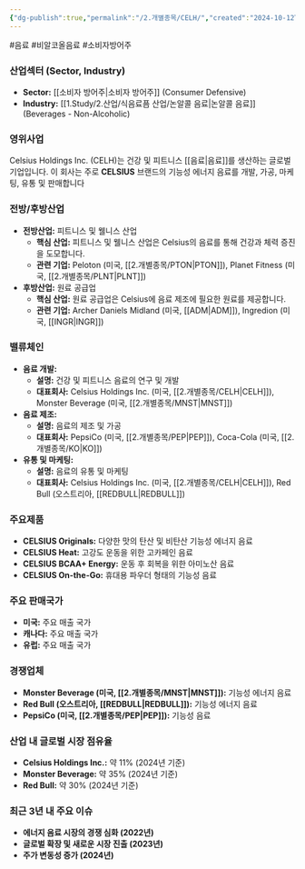 ```yaml
---
{"dg-publish":true,"permalink":"/2.개별종목/CELH/","created":"2024-10-12T00:25:32.871+09:00","updated":"2025-07-29T21:37:04.467+09:00"}
---
```


#음료 #비알코올음료 #소비자방어주

### 산업섹터 (Sector, Industry)

- **Sector:** [[소비자 방어주\|소비자 방어주]] (Consumer Defensive)
- **Industry:** [[1.Study/2.산업/식음료픔 산업/논알콜 음료\|논알콜 음료]] (Beverages - Non-Alcoholic)

### 영위사업

Celsius Holdings Inc. (CELH)는 건강 및 피트니스 [[음료\|음료]]를 생산하는 글로벌 기업입니다. 이 회사는 주로 **CELSIUS** 브랜드의 기능성 에너지 음료를 개발, 가공, 마케팅, 유통 및 판매합니다


### 전방/후방산업

- **전방산업:** 피트니스 및 웰니스 산업
    - **핵심 산업:** 피트니스 및 웰니스 산업은 Celsius의 음료를 통해 건강과 체력 증진을 도모합니다.
    - **관련 기업:** Peloton (미국, [[2.개별종목/PTON\|PTON]]), Planet Fitness (미국, [[2.개별종목/PLNT\|PLNT]])
- **후방산업:** 원료 공급업
    - **핵심 산업:** 원료 공급업은 Celsius에 음료 제조에 필요한 원료를 제공합니다.
    - **관련 기업:** Archer Daniels Midland (미국, [[ADM\|ADM]]), Ingredion (미국, [[INGR\|INGR]])

### 밸류체인

- **음료 개발:**
    - **설명:** 건강 및 피트니스 음료의 연구 및 개발
    - **대표회사:** Celsius Holdings Inc. (미국, [[2.개별종목/CELH\|CELH]]), Monster Beverage (미국, [[2.개별종목/MNST\|MNST]])
- **음료 제조:**
    - **설명:** 음료의 제조 및 가공
    - **대표회사:** PepsiCo (미국, [[2.개별종목/PEP\|PEP]]), Coca-Cola (미국, [[2.개별종목/KO\|KO]])
- **유통 및 마케팅:**
    - **설명:** 음료의 유통 및 마케팅
    - **대표회사:** Celsius Holdings Inc. (미국, [[2.개별종목/CELH\|CELH]]), Red Bull (오스트리아, [[REDBULL\|REDBULL]])

### 주요제품

- **CELSIUS Originals:** 다양한 맛의 탄산 및 비탄산 기능성 에너지 음료
- **CELSIUS Heat:** 고강도 운동을 위한 고카페인 음료
- **CELSIUS BCAA+ Energy:** 운동 후 회복을 위한 아미노산 음료
- **CELSIUS On-the-Go:** 휴대용 파우더 형태의 기능성 음료

### 주요 판매국가

- **미국:** 주요 매출 국가
- **캐나다:** 주요 매출 국가
- **유럽:** 주요 매출 국가

### 경쟁업체

- **Monster Beverage (미국, [[2.개별종목/MNST\|MNST]]):** 기능성 에너지 음료
- **Red Bull (오스트리아, [[REDBULL\|REDBULL]]):** 기능성 에너지 음료
- **PepsiCo (미국, [[2.개별종목/PEP\|PEP]]):** 기능성 음료

### 산업 내 글로벌 시장 점유율

- **Celsius Holdings Inc.:** 약 11% (2024년 기준)
- **Monster Beverage:** 약 35% (2024년 기준)
- **Red Bull:** 약 30% (2024년 기준)

### 최근 3년 내 주요 이슈

- **에너지 음료 시장의 경쟁 심화 (2022년)**
- **글로벌 확장 및 새로운 시장 진출 (2023년)**
- **주가 변동성 증가 (2024년)**